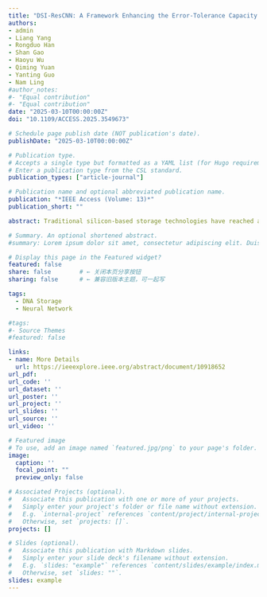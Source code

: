 ```yaml
---
title: "DSI-ResCNN: A Framework Enhancing the Error-Tolerance Capacity of DNA Storage for Images"
authors:
- admin
- Liang Yang
- Rongduo Han
- Shan Gao
- Haoyu Wu
- Qiming Yuan
- Yanting Guo
- Nam Ling 
#author_notes:
#- "Equal contribution"
#- "Equal contribution"
date: "2025-03-10T00:00:00Z"
doi: "10.1109/ACCESS.2025.3549673"

# Schedule page publish date (NOT publication's date).
publishDate: "2025-03-10T00:00:00Z"

# Publication type.
# Accepts a single type but formatted as a YAML list (for Hugo requirements).
# Enter a publication type from the CSL standard.
publication_types: ["article-journal"]

# Publication name and optional abbreviated publication name.
publication: "*IEEE Access (Volume: 13)*"
publication_short: ""

abstract: Traditional silicon-based storage technologies have reached a bottleneck with the dramatic increase in global data storage demands. High energy consumption, limited natural resources, and environmental concerns are some of the key reasons. DNA storage emerges as a promising alternative method, offering relatively high density and long-term stability. However, this storage method still faces considerable challenges. One such challenge pertains to errors introduced during the DNA storage process, which require the development of information subsystems with enhanced error-tolerance capabilities. In the present study, we propose the integration of two modules into information subsystems to enhance their error-tolerance capacities for DNA storage of images. These two modules, namely the residual convolutional neural network (ResCNN) module and the DNA sequence dropout control (SDC) module, collectively constitute a framework, named DNA storage of images with residual CNN (DSI-ResCNN). DSI-ResCNN enhances the fidelity of images recovered from DNA sequences generated under error-prone conditions, thereby substantiating its potential as an effective solution for mitigating the adverse impacts of errors.

# Summary. An optional shortened abstract.
#summary: Lorem ipsum dolor sit amet, consectetur adipiscing elit. Duis posuere tellus ac convallis #placerat. Proin tincidunt magna sed ex sollicitudin condimentum.

# Display this page in the Featured widget?
featured: false
share: false        # ← 关闭本页分享按钮
sharing: false      # ← 兼容旧版本主题，可一起写

tags:
  - DNA Storage
  - Neural Network

#tags:
#- Source Themes
#featured: false

links:
- name: More Details
  url: https://ieeexplore.ieee.org/abstract/document/10918652
url_pdf: 
url_code: ''
url_dataset: ''
url_poster: ''
url_project: ''
url_slides: ''
url_source: ''
url_video: ''

# Featured image
# To use, add an image named `featured.jpg/png` to your page's folder. 
image:
  caption: ''
  focal_point: ""
  preview_only: false

# Associated Projects (optional).
#   Associate this publication with one or more of your projects.
#   Simply enter your project's folder or file name without extension.
#   E.g. `internal-project` references `content/project/internal-project/index.md`.
#   Otherwise, set `projects: []`.
projects: []

# Slides (optional).
#   Associate this publication with Markdown slides.
#   Simply enter your slide deck's filename without extension.
#   E.g. `slides: "example"` references `content/slides/example/index.md`.
#   Otherwise, set `slides: ""`.
slides: example
---
```

